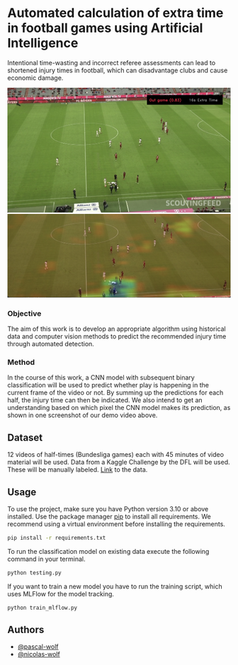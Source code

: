 # Automated calculation of extra time in football games using Artificial Intelligence

Intentional time-wasting and incorrect referee assessments can lead to shortened injury times in football, which can disadvantage clubs and cause economic damage.

![Model Prediction Example](/images/foul_example_one.png)
![Explainability Example](/images/foul_explainability_two.png)

### Objective
The aim of this work is to develop an appropriate algorithm using historical data and computer vision methods to predict the recommended injury time through automated detection.

### Method
In the course of this work, a CNN model with subsequent binary classification will be used to predict whether play is happening in the current frame of the video or not. By summing up the predictions for each half, the injury time can then be indicated. We also intend to get an understanding based on which pixel the CNN model makes its prediction, as shown in one screenshot of our demo video above.


## Dataset
12 videos of half-times (Bundesliga games) each with 45 minutes of video material will be used. Data from a Kaggle Challenge by the DFL will be used. These will be manually labeled. [Link](https://www.kaggle.com/competitions/dfl-bundesliga-data-shootout/data) to the data.

## Usage

To use the project, make sure you have Python version 3.10 or above installed. 
Use the package manager [pip](https://pip.pypa.io/en/stable/) to install all requirements.
We recommend using a virtual environment before installing the requirements.

```bash
pip install -r requirements.txt
```

To run the classification model on existing data execute the following command in your terminal.

```bash
python testing.py
```

If you want to train a new model you have to run the training script, which uses MLFlow for the model tracking.

```bash
python train_mlflow.py
```


## Authors

- [@pascal-wolf](https://github.com/pascal-wolf)
- [@nicolas-wolf](https://github.com/nicolas-wolf)